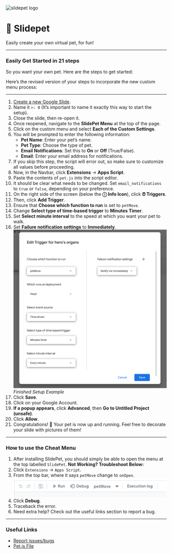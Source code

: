 ![slidepet logo](https://i.imgur.com/GgWkYMF.png)

# 🦊 Slidepet
Easily create your own virtual pet, for fun!

---

### Easily Get Started in 21 steps

So you want your own pet.
Here are the steps to get started:

Here’s the revised version of your steps to incorporate the new custom menu process:

---

1. [Create a new Google Slide](https://slides.new).
2. Name it `>: 0` (It’s important to name it exactly this way to start the setup).
3. Close the slide, then re-open it.
4. Once reopened, navigate to the **SlidePet Menu** at the top of the page.
5. Click on the custom menu and select **Each of the Custom Settings**.
6. You will be prompted to enter the following information:
    - **Pet Name**: Enter your pet’s name.
    - **Pet Type**: Choose the type of pet.
    - **Email Notifications**: Set this to **On** or **Off** (True/False).
    - **Email**: Enter your email address for notifications.
7. If you skip this step, the script will error out, so make sure to customize all values before proceeding.
8. Now, in the Navbar, click **Extensions** → **Apps Script**.
9. Paste the contents of `pet.js` into the script editor.
10. It should be clear what needs to be changed. Set `email_notifications` to `true` or `false`, depending on your preference.
11. On the right side of the screen (below the **ⓘ Info Icon**), click **⏰ Triggers**.
12. Then, click **Add Trigger**.
13. Ensure that **Choose which function to run** is set to `petMove`.
14. Change **Select type of time-based trigger** to **Minutes Timer**.
15. Set **Select minute interval** to the speed at which you want your pet to walk.
16. Set **Failure notification settings** to **Immediately**.
    ![](finishedSetup.png)
    *Finished Setup Example*
17. Click **Save**.
18. Click on your Google Account.
19. **If a popup appears**, click **Advanced**, then **Go to Untitled Project (unsafe)**.
20. Click **Allow**.
21. Congratulations! 🎉 Your pet is now up and running. Feel free to decorate your slide with pictures of them!

---

### How to use the Cheat Menu

1. After installing SlidePet, you should simply be able to open the menu at the top labelled `SlidePet`.
**Not Working? Troubleshoot Below:**
1. Click `Extensions` → `Apps Script`.
2. From the top bar, where it says `petMove` change to `onOpen`.
![](cheatMenu.png)
3. Click **Debug**.
4. Traceback the error.
5. Need extra help? Check out the useful links section to report a bug.

---

### Useful Links

- [Report issues/bugs](https://github.com/cabinfvr/slidepet/issues)
- [Pet.js File](https://raw.githubusercontent.com/cabinfvr/slidepet/refs/heads/main/pet.js)